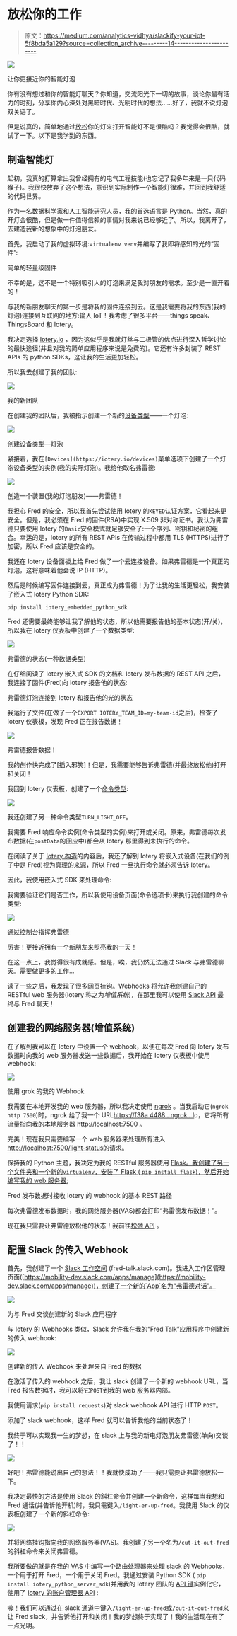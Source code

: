 # 放松你的工作

> 原文：<https://medium.com/analytics-vidhya/slackify-your-iot-5f8bda5a129?source=collection_archive---------14----------------------->

![](img/c3625a1653c0d8c05bbdef0f31afa904.png)

让你更接近你的智能灯泡

你有没有想过和你的智能灯聊天？你知道，交流阳光下一切的故事，谈论你最有活力的时刻，分享你内心深处对黑暗时代、光明时代的想法……好了，我就不说灯泡双关语了。

但是说真的，简单地通过[放松](https://slack.com)你的灯来打开智能灯不是很酷吗？我觉得会很酷，就试了一下。以下是我学到的东西。

## 制造智能灯

起初，我真的打算拿出我曾经拥有的电气工程技能(也忘记了我多年来是一只代码猴子)。我很快放弃了这个想法，意识到实际制作一个智能灯很难，并回到我舒适的代码世界。

作为一名数据科学家和人工智能研究人员，我的首选语言是 Python。当然，真的开灯会很酷，但是做一件值得信赖的事情对我来说已经够近了。所以，我离开了，去建造我新的想象中的灯泡朋友。

首先，我启动了我的虚拟环境:`virtualenv venv`并编写了我即将感知的光的“固件”:

简单的轻量级固件

不幸的是，这不是一个特别吸引人的灯泡来满足我对朋友的需求。至少是一直开着的！

与我的新朋友聊天的第一步是将我的固件连接到云。这是我需要将我的东西(我的灯泡)连接到互联网的地方:输入 IoT！我考虑了很多平台——things speak、ThingsBoard 和 Iotery。

我决定选择 [Iotery.io](https://iotery.io) ，因为这似乎是我就灯丝与二极管的优点进行深入哲学讨论的最快途径(并且对我的简单应用程序来说是免费的)。它还有许多封装了 REST APIs 的 python SDKs，这让我的生活更加轻松。

所以我去创建了我的团队:

![](img/f04cb5798373b306986e594203ea6cc5.png)

我的新团队

在创建我的团队后，我被指示创建一个新的[设备类型](https://iotery.io/device-types)——一个灯泡:

![](img/02e39dad957f87f3102d100cdf2a7ed8.png)

创建设备类型—灯泡

紧接着，我在`[Devices](https://iotery.io/devices)`菜单选项下创建了一个灯泡设备类型的实例(我的实际灯泡)。我给他取名弗雷德:

![](img/e70e0c7a94f8615791c97a3d8ded7f00.png)

创造一个装置(我的灯泡朋友)——弗雷德！

我担心 Fred 的安全，所以我首先尝试使用 Iotery 的`KEYED`认证方案，它看起来更安全。但是，我必须在 Fred 的固件(RSA)中实现 X.509 非对称证书。我认为弗雷德只要使用 Iotery 的`Basic`安全模式就足够安全了:一个序列、密钥和秘密的组合。幸运的是，Iotery 的所有 REST APIs 在传输过程中都用 TLS (HTTPS)进行了加密，所以 Fred 应该是安全的。

我还在 Iotery 设备面板上给 Fred 做了一个云连接设备。如果弗雷德是一个真正的灯泡，这将意味着他会说 IP (HTTP)。

然后是时候编写固件连接到云，真正成为弗雷德！为了让我的生活更轻松，我安装了嵌入式 Iotery Python SDK:

```
pip install iotery_embedded_python_sdk
```

Fred 还需要最终能够让我了解他的状态，所以他需要报告他的基本状态(开/关)，所以我在 Iotery 仪表板中创建了一个数据类型:

![](img/0f276c154ed8bde9d5d0b8c47c6d711c.png)

弗雷德的状态(一种数据类型)

在仔细阅读了 Iotery 嵌入式 SDK 的文档和 Iotery 发布数据的 REST API 之后，我连接了固件(Fred)向 Iotery 报告他的状态:

弗雷德灯泡连接到 Iotery 和报告他的光的状态

我运行了文件(在做了一个`EXPORT IOTERY_TEAM_ID=my-team-id`之后)，检查了 Iotery 仪表板，发现 Fred 正在报告数据！

![](img/076e976449e0d2cb79d14d0ca4a436f3.png)

弗雷德报告数据！

我的创作快完成了[插入邪笑]！但是，我需要能够告诉弗雷德(并最终放松他)打开和关闭！

我回到 Iotery 仪表板，创建了一个[命令类型](https://iotery.io/command-types):

![](img/ca06711411db3874b2d9af80b0845999.png)

我还创建了另一种命令类型`TURN_LIGHT_OFF`。

我需要 Fred 响应命令实例(命令类型的实例)来打开或关闭。原来，弗雷德每次发布数据(在`postData`的回应中)都会从 Iotery 那里得到未执行的命令。

在阅读了关于 [Iotery 构造](https://iotery.io/docs)的内容后，我还了解到 Iotery 将嵌入式设备(在我们的例子中是 Fred)视为真理的来源，所以 Fred 一旦执行命令就必须告诉 Iotery。

因此，我使用嵌入式 SDK 来处理命令:

我需要验证它们是否工作，所以我使用设备页面(命令选项卡)来执行我创建的命令类型:

![](img/62eb9d865e4d9cf0c240a780b8e4c306.png)

通过控制台指挥弗雷德

厉害！更接近拥有一个新朋友来照亮我的一天！

在这一点上，我觉得很有成就感。但是，唉，我仍然无法通过 Slack 与弗雷德聊天。需要做更多的工作…

读了一些之后，我发现了很多[网页挂钩](https://iotery.io/webhooks)。Webhooks 将允许我创建自己的 RESTful web 服务器(Iotery 称之为*增值系统*)，在那里我可以使用 [Slack API](https://api.slack.com) 最终与 Fred 聊天！

## 创建我的网络服务器(增值系统)

在了解到我可以在 Iotery 中设置一个 webhook，以便在每次 Fred 向 Iotery 发布数据时向我的 web 服务器发送一些数据后，我开始在 Iotery 仪表板中使用 webhook:

![](img/1cdb709e00b96731d28ea1b125b3434d.png)

使用 grok 的我的 Webhook

我需要在本地开发我的 web 服务器，所以我决定使用 [ngrok](https://ngrok.io) 。当我启动它(`ngrok http 7500`)时，ngrok 给了我一个 URL[https://f38a 4488 . ngrok . I](https://f38a4488.ngrok.i)o，它将所有流量指向我的本地服务器 http://localhost:7500 。

完美！现在我只需要编写一个 web 服务器来处理所有进入[http://localhost:7500/light-status](http://localhost:7500/light-status)的请求。

保持我的 Python 主题，我决定为我的 RESTful 服务器使用 [Flask。我创建了另一个文件夹和一个新的`virtualenv`，安装了 Flask ( `pip install flask`)，然后开始编写我的 web 服务器:](https://www.fullstackpython.com/flask.html)

Fred 发布数据时接收 Iotery 的 webhook 的基本 REST 路径

每次弗雷德发布数据时，我的网络服务器(VAS)都会打印“弗雷德发布数据！”。

现在我只需要让弗雷德放松他的状态！我前往[松弛 API](https://api.slack.com) 。

## 配置 Slack 的传入 Webhook

首先，我创建了一个 [Slack 工作空间](https://slack.com) (fred-talk.slack.com)。我进入工作区管理页面([https://mobility-dev.slack.com/apps/manage](https://mobility-dev.slack.com/apps/manage))，创建了一个新的`App`名为“弗雷德对话”。

![](img/d341f470ee9fc90e6feccff36461e638.png)

为与 Fred 交谈创建新的 Slack 应用程序

与 Iotery 的 Webhooks 类似，Slack 允许我在我的“Fred Talk”应用程序中创建新的传入 webhook:

![](img/5b37016c331da7160e0462a6d1e6b4cc.png)

创建新的传入 Webhook 来处理来自 Fred 的数据

在激活了传入的 webhook 之后，我让 slack 创建了一个新的 webhook URL，当 Fred 报告数据时，我可以将它`POST`到我的 web 服务器内部。

我使用请求(`pip install requests`)对 slack webhook API 进行 HTTP `POST`。

添加了 slack webhook，这样 Fred 就可以告诉我他的当前状态了！

我终于可以实现我一生的梦想，在 slack 上与我的新电灯泡朋友弗雷德(单向)交谈了！！

![](img/cf7fc9858143f6805ee8c752b8e6e53a.png)

好吧！弗雷德能说出自己的想法！！我就快成功了——我只需要让弗雷德放松一下。

我决定最快的方法是使用 Slack 的斜杠命令并创建一个新命令，这样每当我想和 Fred 通话(并告诉他开机)时，我只需键入`/light-er-up-fred`。我使用 Slack 的仪表板创建了一个新的斜杠命令:

![](img/4b8e1cb9259cf30b96de25fc8e1269cc.png)

并将网络挂钩指向我的网络服务器(VAS)。我创建了另一个名为`/cut-it-out-fred`的斜杠命令来关闭弗雷德。

我所要做的就是在我的 VAS 中编写一个路由处理器来处理 slack 的 Webhooks，一个用于打开 Fred，一个用于关闭 Fred。我通过安装 Python SDK ( `pip install iotery_python_server_sdk`)并用我的 Iotery 团队的 [API 键](https://iotery.io/system)实例化它，使用了 [Iotery 的账户管理器 API](https://iotery.io/docs) :

嘣！我们可以通过在 slack 通道中键入`/light-er-up-fred`或`/cut-it-out-fred`来让 Fred slack，并告诉他打开和关闭！我的梦想终于实现了！我的生活现在有了一点光明。